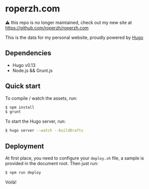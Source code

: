# roperzh.com

:warning: this repo is no longer maintained, check out my new site at https://github.com/roperzh/roperzh.com


This is the data for my personal website, proudly powered by [Hugo](http://hugo.spf13.com/)

## Dependencies

- Hugo v0.13
- Node.js && Grunt.js

## Quick start

To compile / watch the assets, run:

```bash
$ npm install
$ grunt
```

To start the Hugo server, run:

```bash
$ hugo server --watch --buildDrafts
```

## Deployment

At first place, you need to configure your `deploy.sh` file, a sample is
provided in the document root. Then just run:

```bash
$ npm run deploy
```

Voilà!
